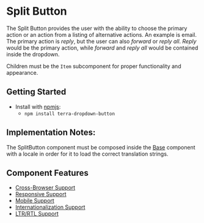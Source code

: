 # Split Button

The Split Button provides the user with the ability to choose the primary action or an action from a listing of alternative actions.
An example is email. The primary action is _reply_, but the user can also _forward_ or _reply all_. _Reply_ would be the primary action, while _forward_ and _reply all_ would be contained inside the dropdown.

Children must be the `Item` subcomponent for proper functionality and appearance.

## Getting Started

- Install with [npmjs](https://www.npmjs.com):
  - `npm install terra-dropdown-button`

## Implementation Notes:
The SplitButton component must be composed inside the [Base][1] component with a locale in order for it to load the correct translation strings.

[1]: https://github.com/cerner/terra-core/tree/master/packages/terra-base/docs

## Component Features

 * [Cross-Browser Support](https://github.com/cerner/terra-ui/blob/master/src/terra-dev-site/contributing/ComponentStandards.e.contributing.md#cross-browser-support)
 * [Responsive Support](https://github.com/cerner/terra-ui/blob/master/src/terra-dev-site/contributing/ComponentStandards.e.contributing.md#responsive-support)
 * [Mobile Support](https://github.com/cerner/terra-ui/blob/master/src/terra-dev-site/contributing/ComponentStandards.e.contributing.md#mobile-support)
 * [Internationalization Support](https://github.com/cerner/terra-ui/blob/master/src/terra-dev-site/contributing/ComponentStandards.e.contributing.md#internationalization-i18n-support)
 * [LTR/RTL Support](https://github.com/cerner/terra-ui/blob/master/src/terra-dev-site/contributing/ComponentStandards.e.contributing.md#ltr--rtl-support)

